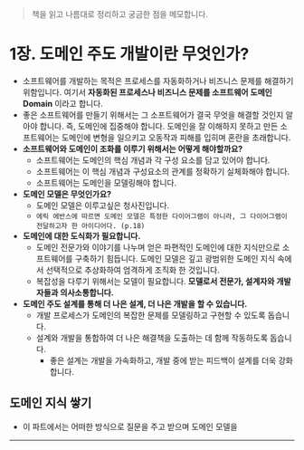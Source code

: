 > 책을 읽고 나름대로 정리하고 궁금한 점을 메모합니다.


# 1장. 도메인 주도 개발이란 무엇인가?
- 소프트웨어를 개발하는 목적은 프로세스를 자동화하거나 비즈니스 문제를 해결하기 위함입니다. 여기서 **자동화된 프로세스나 비즈니스 문제를 소프트웨어 도메인 Domain** 이라고 합니다.
- 좋은 소프트웨어를 만들기 위해서는 그 소프트웨어가 결국 무엇을 해결할 것인지 알아야 합니다. 즉, 도메인에 집중해야 합니다. 도메인을 잘 이해하지 못하고 만든 소프트웨어는 도메인에 변형을 일으키고 오동작과 피해를 입히며 혼란을 초래합니다.
- **소프트웨어와 도메인이 조화를 이루기 위해서는 어떻게 해야할까요?**
	- 소프트웨어는 도메인의 핵심 개념과 각 구성 요소를 담고 있어야 합니다.
	- 소프트웨어는 이 핵심 개념과 구성요소의 관계를 정확하기 실체화해야 합니다.
	- 소프트웨어는 도메인을 모델링해야 합니다.
- **도메인 모델은 무엇인가요?**
	- 도메인 모델은 이루고싶은 청사진입니다.
	- `에릭 에반스에 따르면 도메인 모델은 특정한 다이어그램이 아니라, 그 다이어그램이 전달하고자 한 아이디어다. (p.18)`
- **도메인에 대한 도식화가 필요합니다.**
	- 도메인 전문가와 이야기를 나누며 얻은 파편적인 도메인에 대한 지식만으로 소프트웨어를 구축하기 힘듭니다. 도메인 모델은 깊고 광범위한 도메인 지식 속에서 선택적으로 추상화하여 엄격하게 조직화 한 것입니다.
	- 복잡성을 다루기 위해서는 모델이 필요합니다. **모델로서 전문가, 설계자와 개발자들과 의사소통합니다.**
- **도메인 주도 설계를 통해 더 나은 설계, 더 나은 개발을 할 수 있습니다.**
	- 개발 프로세스가 도메인의 복잡한 문제를 모델링하고 구현할 수 있도록 돕습니다.
	- 설계와 개발을 통합하여 더 나은 해결책을 도출하는 데 함께 작동하도록 돕습니다.
		- 좋은 설계는 개발을 가속화하고, 개발 중에 받는 피드백이 설계를 더욱 강화합니다.

## 도메인 지식 쌓기
- 이 파트에서는 어떠한 방식으로 질문을 주고 받으며 도메인 모델을 

---
